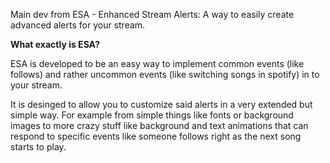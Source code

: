 Main dev from ESA - Enhanced Stream Alerts: A way to easily create advanced alerts for your stream.

**What exactly is ESA?**

ESA is developed to be an easy way to implement common events (like follows)
and rather uncommon events (like switching songs in spotify) in to your stream. 

It is desinged to allow you to customize said alerts in a very extended but simple way.
For example from simple things like fonts or background images to more crazy stuff
like background and text animations that can respond to specific events like 
someone follows right as the next song starts to play.

<!---
RandomTimeLP/RandomTimeLP is a ✨ special ✨ repository because its `README.md` (this file) appears on your GitHub profile.
You can click the Preview link to take a look at your changes.
--->
